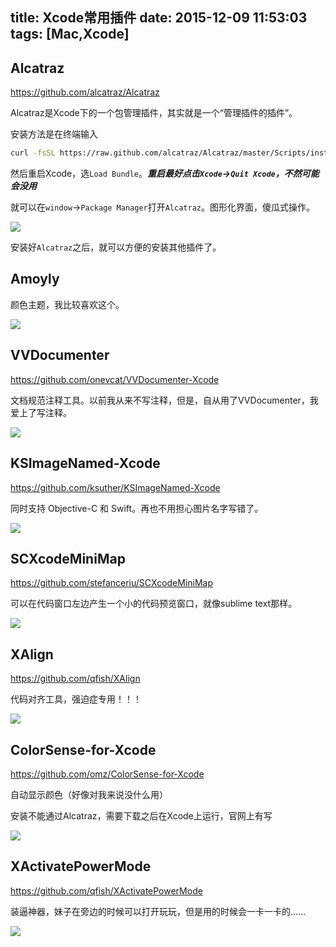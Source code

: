 title: Xcode常用插件
date: 2015-12-09 11:53:03
tags: [Mac,Xcode]
---

## Alcatraz


<https://github.com/alcatraz/Alcatraz>

Alcatraz是Xcode下的一个包管理插件，其实就是一个“管理插件的插件”。

安装方法是在终端输入

```bash
curl -fsSL https://raw.github.com/alcatraz/Alcatraz/master/Scripts/install.sh | sh
```

然后重启Xcode，选`Load Bundle`。***重启最好点击`Xcode`->`Quit Xcode`，不然可能会没用***

就可以在`window`->`Package Manager`打开`Alcatraz`。图形化界面，傻瓜式操作。

![](http://7xkfbb.com1.z0.glb.clouddn.com/15-12-8/45987117.jpg)

安装好`Alcatraz`之后，就可以方便的安装其他插件了。

<!--more-->

## Amoyly

颜色主题，我比较喜欢这个。

![](http://7xkfbb.com1.z0.glb.clouddn.com/15-12-9/89521912.jpg)


## VVDocumenter

<https://github.com/onevcat/VVDocumenter-Xcode>

文档规范注释工具。以前我从来不写注释，但是，自从用了VVDocumenter，我爱上了写注释。

![](http://7xkfbb.com1.z0.glb.clouddn.com/15-12-9/61665375.jpg)

## KSImageNamed-Xcode

<https://github.com/ksuther/KSImageNamed-Xcode>

同时支持 Objective-C 和 Swift。再也不用担心图片名字写错了。

![](http://7xkfbb.com1.z0.glb.clouddn.com/15-12-9/29383573.jpg)


## SCXcodeMiniMap
<https://github.com/stefanceriu/SCXcodeMiniMap>

可以在代码窗口左边产生一个小的代码预览窗口，就像sublime text那样。

![](http://7xkfbb.com1.z0.glb.clouddn.com/15-12-9/81320859.jpg)


## XAlign

<https://github.com/qfish/XAlign>

代码对齐工具，强迫症专用！！！

![](http://7xkfbb.com1.z0.glb.clouddn.com/15-12-9/53783325.jpg)

## ColorSense-for-Xcode

<https://github.com/omz/ColorSense-for-Xcode>

自动显示颜色（好像对我来说没什么用）

安装不能通过Alcatraz，需要下载之后在Xcode上运行，官网上有写

![](http://7xkfbb.com1.z0.glb.clouddn.com/15-12-9/30754725.jpg)

## XActivatePowerMode

<https://github.com/qfish/XActivatePowerMode>

装逼神器，妹子在旁边的时候可以打开玩玩，但是用的时候会一卡一卡的……

![](https://camo.githubusercontent.com/a25916ccc96abf4f949ae55a3fc8b0108ac578a8/687474703a2f2f3764396f30782e636f6d312e7a302e676c622e636c6f7564646e2e636f6d2f584163746976617465506f7765724d6f6465707265766965772e676966)